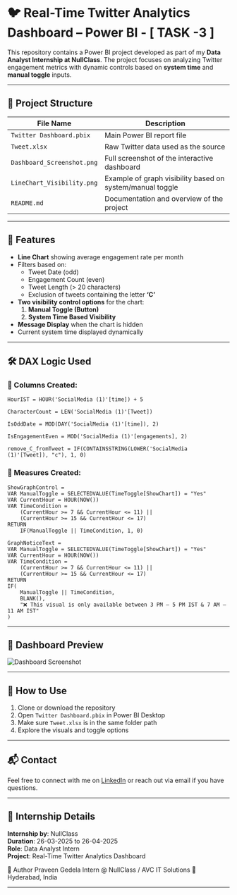 
# 🐦 Real-Time Twitter Analytics Dashboard – Power BI - [ TASK -3 ]

This repository contains a Power BI project developed as part of my **Data Analyst Internship at NullClass**. The project focuses on analyzing Twitter engagement metrics with dynamic controls based on **system time** and **manual toggle** inputs.

---

## 📁 Project Structure

| File Name                    | Description                                               |
|-----------------------------|-----------------------------------------------------------|
| `Twitter Dashboard.pbix`    | Main Power BI report file                                 |
| `Tweet.xlsx`                | Raw Twitter data used as the source                       |
| `Dashboard_Screenshot.png`  | Full screenshot of the interactive dashboard              |
| `LineChart_Visibility.png`  | Example of graph visibility based on system/manual toggle |
| `README.md`                 | Documentation and overview of the project                 |

---

## 🧠 Features

- **Line Chart** showing average engagement rate per month
- Filters based on:
  - Tweet Date (odd)
  - Engagement Count (even)
  - Tweet Length (> 20 characters)
  - Exclusion of tweets containing the letter **‘C’**
- **Two visibility control options** for the chart:
  1. **Manual Toggle (Button)**
  2. **System Time Based Visibility**
- **Message Display** when the chart is hidden
- Current system time displayed dynamically

---

## 🛠️ DAX Logic Used

### 🔹 Columns Created:

```dax
HourIST = HOUR('SocialMedia (1)'[time]) + 5

CharacterCount = LEN('SocialMedia (1)'[Tweet])

IsOddDate = MOD(DAY('SocialMedia (1)'[time]), 2)

IsEngagementEven = MOD('SocialMedia (1)'[engagements], 2)

remove_C_fromTweet = IF(CONTAINSSTRING(LOWER('SocialMedia (1)'[Tweet]), "c"), 1, 0)
```

### 🔹 Measures Created:

```dax
ShowGraphControl =
VAR ManualToggle = SELECTEDVALUE(TimeToggle[ShowChart]) = "Yes"
VAR CurrentHour = HOUR(NOW())
VAR TimeCondition =
    (CurrentHour >= 7 && CurrentHour <= 11) ||
    (CurrentHour >= 15 && CurrentHour <= 17)
RETURN
    IF(ManualToggle || TimeCondition, 1, 0)
```

```dax
GraphNoticeText =
VAR ManualToggle = SELECTEDVALUE(TimeToggle[ShowChart]) = "Yes"
VAR CurrentHour = HOUR(NOW())
VAR TimeCondition =
    (CurrentHour >= 7 && CurrentHour <= 11) ||
    (CurrentHour >= 15 && CurrentHour <= 17)
RETURN
IF(
    ManualToggle || TimeCondition,
    BLANK(),
    "❌ This visual is only available between 3 PM – 5 PM IST & 7 AM – 11 AM IST"
)
```

---

## 📸 Dashboard Preview

![Dashboard Screenshot](https://github.com/Gedelapraveen/Twitter_Dashboard_Real-Analytics_DataAnalysis/blob/main/Task-3/task_3chennai/Screenshot%20(66).png?raw=true)

---

## 🚀 How to Use

1. Clone or download the repository
2. Open `Twitter Dashboard.pbix` in Power BI Desktop
3. Make sure `Tweet.xlsx` is in the same folder path
4. Explore the visuals and toggle options

---

## 📬 Contact

Feel free to connect with me on [LinkedIn](#) or reach out via email if you have questions.

---

## 🏅 Internship Details

**Internship by**: NullClass  
**Duration**: 26-03-2025 to 26-04-2025  
**Role**: Data Analyst Intern  
**Project**: Real-Time Twitter Analytics Dashboard

📌 Author
Praveen Gedela
Intern @ NullClass / AVC IT Solutions
📍 Hyderabad, India



---
